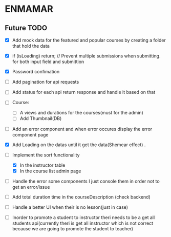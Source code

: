 # ENMAMAR

## Future TODO

- [x] Add mock data for the featured and popular courses by creating a folder that hold the data

- [x] if (isLoading) return; // Prevent multiple submissions when submitting. for both input field and submittion
- [x] Password confimation
- [ ] Add pagination for api requests
- [ ] Add status for each api return response and handle it based on that
- [ ] Course:
  - [ ] A views and durations for the courses(must for the admin)
  - [ ] Add Thumbnail(DB)
- [ ] Add an error component and when error occures display the error component page
- [x] Add Loading on the datas until it get the data(Shemear effect) .
- [ ] Implement the sort functionality
  - [x] In the instructor table
  - [x] In the course list admin page
- [ ] Handle the error some components I just console them in order not to get an error/issue
- [ ] Add total duration time in the courseDescription (check backend)
- [ ] Handle a better UI when their is no lesson(just in case)

- [ ] Inorder to promote a student to instructor theri needs to be a get all students api(currently theri is get all instructor which is not correct because we are going to promote the student to teacher)
